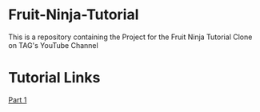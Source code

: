 # Fruit-Ninja-Tutorial
This is a repository containing the Project for the Fruit Ninja Tutorial Clone on TAG's YouTube Channel

# Tutorial Links
[Part 1](https://www.youtube.com/live/Ad7H5l7yu38?feature=share)
